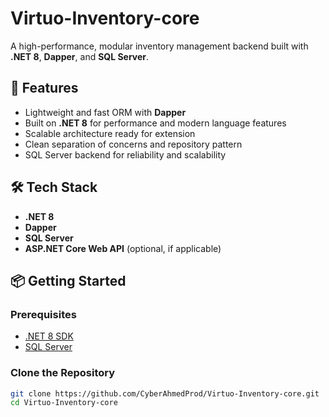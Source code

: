 # Virtuo-Inventory-core

A high-performance, modular inventory management backend built with **.NET 8**, **Dapper**, and **SQL Server**.

## 🚀 Features

- Lightweight and fast ORM with **Dapper**
- Built on **.NET 8** for performance and modern language features
- Scalable architecture ready for extension
- Clean separation of concerns and repository pattern
- SQL Server backend for reliability and scalability

## 🛠 Tech Stack

- **.NET 8**
- **Dapper**
- **SQL Server**
- **ASP.NET Core Web API** (optional, if applicable)

## 📦 Getting Started

### Prerequisites

- [.NET 8 SDK](https://dotnet.microsoft.com/en-us/download/dotnet/8.0)
- [SQL Server](https://www.microsoft.com/en-us/sql-server/sql-server-downloads)

### Clone the Repository

```bash
git clone https://github.com/CyberAhmedProd/Virtuo-Inventory-core.git
cd Virtuo-Inventory-core
